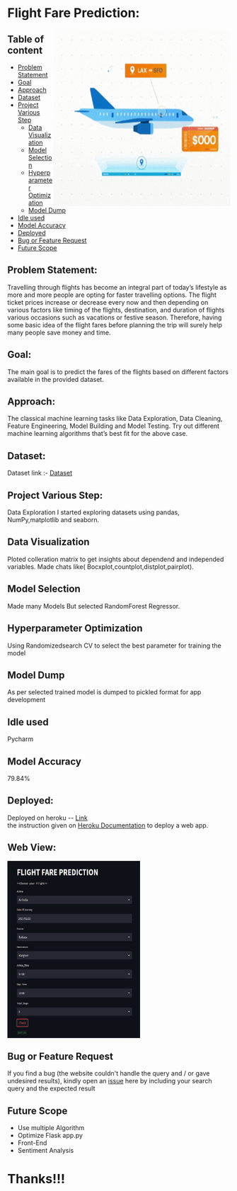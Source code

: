 # Flight Fare Prediction:

<img align="right" width="400" height="400" src="https://github.com/maityanubhab/Flight_Fare_Prediction/blob/master/image/Flight-fare-prediction.gif">

## Table of content

* [Problem Statement](#Problem-statement)
* [Goal](#Goal)
* [Approach](#Approach)
* [Dataset](#Dataset)
* [Project Various Step](#project-various-step)
    * [Data Visualization](#data-visualization)
    * [Model Selection](#Model-Selection)
    * [Hyperparameter Optimization](#Hyperparameter-optimization)
    * [Model Dump](#model-dump)
* [Idle used](#idle-used)
* [Model Accuracy](#model-accuracy)
* [Deployed](#Deployed)
* [Bug or Feature Request](#Bug-or-Feature-Request)
* [Future Scope](#Future-Scope)

## Problem Statement:
Travelling through flights has become an integral part of today’s lifestyle as more and
more people are opting for faster travelling options. The flight ticket prices increase or
decrease every now and then depending on various factors like timing of the flights,
destination, and duration of flights various occasions such as vacations or festive
season. Therefore, having some basic idea of the flight fares before planning the trip will
surely help many people save money and time.

## Goal:
The main goal is to predict the fares of the flights based on different factors available in
the provided dataset.

## Approach:
The classical machine learning tasks like Data Exploration, Data Cleaning,
Feature Engineering, Model Building and Model Testing. Try out different machine
learning algorithms that’s best fit for the above case.

## Dataset:
Dataset link :- [Dataset](https://www.kaggle.com/datasets/nikhilmittal/flight-fare-prediction-mh)

## Project Various Step:
Data Exploration I started exploring datasets using pandas, NumPy,matplotlib and seaborn.

## Data Visualization
Ploted colleration matrix to get insights about dependend and independed variables. Made chats like( Bocxplot,countplot,distplot,pairplot).

## Model Selection
Made many Models But selected RandomForest Regressor.

## Hyperparameter Optimization
Using Randomizedsearch CV to select the best parameter for training the model

## Model Dump
As per selected trained model is dumped to pickled format for app development

## Idle used
Pycharm

## Model Accuracy
79.84%

## Deployed:
Deployed on heroku -- [Link](https://flight-fare-prediction.herokuapp.com/)
<br> the instruction given on [Heroku Documentation](https://devcenter.heroku.com/articles/getting-started-with-python) to deploy a web app.

## Web View:
<img align="center" width="300" height="400" src="https://github.com/maityanubhab/Flight_Fare_Prediction/blob/master/video/web_demo.jpg">


## Bug or Feature Request
If you find a bug (the website couldn't handle the query and / or gave undesired results), kindly open an 
[issue](https://github.com/maityanubhab/Flight_Fare_Prediction/issues) here by including your search query and the expected result

## Future Scope
* Use multiple Algorithm
* Optimize Flask app.py
* Front-End
* Sentiment Analysis

# Thanks!!!

